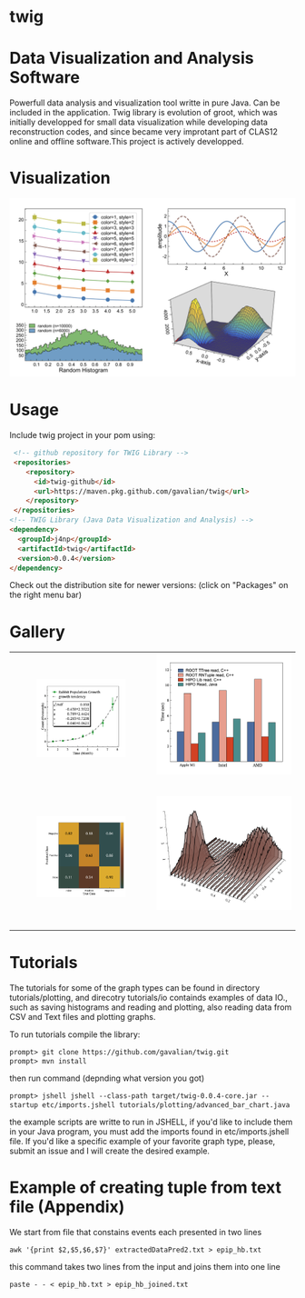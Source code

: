 # twig
# Data Visualization and Analysis Software

Powerfull data analysis and visualization tool writte in pure Java. Can be included in the application.
Twig library is evolution of groot, which was initially developped for small data visualization while developing data reconstruction codes,
and since became very improtant part of CLAS12 online and offline software.This project is actively developped.

# Visualization

<img src="https://github.com/gavalian/twig/blob/main/tutorials/images/twig-demo-0.0.4.png" width="900">


# Usage

Include twig project in your pom using:

```html
 <!-- github repository for TWIG Library -->
 <repositories>
    <repository>
      <id>twig-github</id>
      <url>https://maven.pkg.github.com/gavalian/twig</url>
    </repository>
 </repositories>
<!-- TWIG Library (Java Data Visualization and Analysis) -->
<dependency>
  <groupId>j4np</groupId>
  <artifactId>twig</artifactId>
  <version>0.0.4</version>
</dependency>
```

Check out the distribution site for newer versions: (click on "Packages" on the right menu bar)


# Gallery

<table class="center" width="100%">
    <tr>
        <td width="50%">
            <figure>
                <a href="https://github.com/gavalian/twig/blob/main/tutorials/images/figure_advanced_graph_fitting.png">
                 <img src="https://github.com/gavalian/twig/blob/main/tutorials/images/figure_advanced_graph_fitting.png" alt=""></a>
                <figcaption><h2></h2></figcaption>
            </figure>
        </td>
        <td width="50%">
             <a href="https://github.com/gavalian/twig/blob/main/tutorials/images/figure_advanced_bar_chart.png">
              <img src="https://github.com/gavalian/twig/blob/main/tutorials/images/figure_advanced_bar_chart.png" alt=""></a>
                <figcaption><h2></h2></figcaption>
        </td>
    </tr>   
 <tr>       
   <td width="50%">
            <figure>
                <a href="https://github.com/gavalian/twig/blob/main/tutorials/images/figure_confusion_matrix.png">
                 <img src="https://github.com/gavalian/twig/blob/main/tutorials/images/figure_confusion_matrix.png" alt=""></a>
                <figcaption><h2></h2></figcaption>
            </figure>
        </td>
        <td width="50%">
             <a href="https://github.com/gavalian/twig/blob/main/tutorials/images/figure_slice_graph_3d.png">
              <img src="https://github.com/gavalian/twig/blob/main/tutorials/images/figure_slice_graph_3d.png" alt=""></a>
                <figcaption><h2></h2></figcaption>
        </td>
    </tr>
</table>

# Tutorials

The tutorials for some of the graph types can be found in directory tutorials/plotting, and direcotry 
tutorials/io containds examples of data IO., such as saving histograms and reading and plotting, also 
reading data from CSV and Text files and plotting graphs.

To run tutorials compile the library:

```
prompt> git clone https://github.com/gavalian/twig.git
prompt> mvn install
```

then run command (depnding what version you got)

```
prompt> jshell jshell --class-path target/twig-0.0.4-core.jar --startup etc/imports.jshell tutorials/plotting/advanced_bar_chart.java
```
the example scripts are writte to run in JSHELL, if you'd like to include them in your Java program, you must add the imports found in
etc/imports.jshell file.
If you'd like a specific example of your favorite graph type, please, submit an issue and I will create the desired example.

# Example of creating tuple from text file (Appendix)

We start from file that constains events each presented in two lines

```
awk '{print $2,$5,$6,$7}' extractedDataPred2.txt > epip_hb.txt
```

this command takes two lines from the input and joins them into one line

```
paste - - < epip_hb.txt > epip_hb_joined.txt
```


